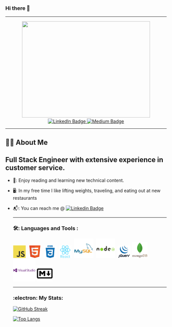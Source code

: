 ### Hi there 👋

---



<div id="header" align="center">
  <img src="https://media.giphy.com/media/qgQUggAC3Pfv687qPC/giphy.gif" width="400" height="300"/>
</div>

<div id="badges" align="center">
  <a href="https://www.linkedin.com/in/armando-estrada/" >
    <img src="https://img.shields.io/badge/LinkedIn-blue?style=for-the-badge&logo=linkedin&logoColor=white" alt="LinkedIn Badge"/>
      <a href="https://medium.com/@estrada.mando7" >
     <img src="https://img.shields.io/badge/Medium-black?style=for-the-badge&logo=medium&logoColor=white" alt="Medium Badge"/>
  </a>
    </div>
    
    
    
   ---
##   :man_technologist: About Me 
    
   ## Full Stack Engineer with extensive experience in customer service.
-  📖: Enjoy reading and learning new technical content. 
    
-  🖥️: In my free time I like lifting weights, traveling, and eating out at new restaurants
    
- 📬: You can reach me @ [![Linkedin Badge](https://img.shields.io/badge/-Armando-blue?style=flat&logo=Linkedin&logoColor=white)](https://www.linkedin.com/in/armando-estrada/)
    
    
    ---
    
    ### 🛠️: Languages and Tools :
    <div>
      <img src="https://github.com/devicons/devicon/blob/master/icons/javascript/javascript-original.svg" title="JavaScript" alt="JavaScript" width="40" height="40"/>&nbsp;
      <img src="https://github.com/devicons/devicon/blob/master/icons/html5/html5-original.svg" title="HTML5" alt="HTML" width="40" height="40"/>&nbsp;
      <img src="https://github.com/devicons/devicon/blob/master/icons/css3/css3-plain-wordmark.svg"  title="CSS3" alt="CSS" width="40" height="40"/>&nbsp;
      <img src="https://github.com/devicons/devicon/blob/master/icons/react/react-original-wordmark.svg" title="React" alt="React" width="40" height="40"/>&nbsp;
      <img src="https://github.com/devicons/devicon/blob/master/icons/mysql/mysql-original-wordmark.svg" title="MySQL"  alt="MySQL" width="60" height="60"/>&nbsp;
      <img src="https://github.com/devicons/devicon/blob/master/icons/nodejs/nodejs-original-wordmark.svg" title="NodeJS" alt="NodeJS" width="60" height="60"/>&nbsp;
      <img src="https://github.com/devicons/devicon/blob/master/icons/jquery/jquery-original-wordmark.svg" title="Jquery" **alt="Jquery" width="40" height="40"/>
      <img src="https://github.com/devicons/devicon/blob/master/icons/mongodb/mongodb-original-wordmark.svg" title="Mongodb" **alt="Mongodb" width="50" height="50"/>
      <img src="https://github.com/devicons/devicon/blob/master/icons/visualstudio/visualstudio-plain-wordmark.svg" title="VS" **alt="VS" width="70" height="70"/>
      <img src="https://github.com/devicons/devicon/blob/master/icons/markdown/markdown-original.svg" title="Markdown" **alt="Markdown" width="50" height="50"/>
    </div>
  
  
  ---
  
  ### :electron: My Stats:
  
  [![GitHub Streak](http://github-readme-streak-stats.herokuapp.com?user=mando619&theme=gruvbox&date_format=M%20j%5B%2C%20Y%5D)](https://git.io/streak-stats)
  
  
  [![Top Langs](https://github-readme-stats.vercel.app/api/top-langs/?username=Mando619)](https://github.com/anuraghazra/github-readme-stats)


  
<!--
**Mando619/Mando619** is a ✨ _sp ecial_ ✨ repository because its `README.md` (this file) appears on your GitHub profile.

Here are some ideas to get you started:

- 🔭 I’m currently working on ...
- 🌱 I’m currently learning ...
- 👯 I’m looking to collaborate on ...
- 🤔 I’m looking for help with ...
- 💬 Ask me about ...
- 📫 How to reach me: ...
- 😄 Pronouns: ...
- ⚡ Fun fact: ...
-->
